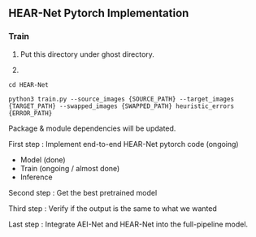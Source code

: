 ## HEAR-Net Pytorch Implementation

### Train

1. Put this directory under ghost directory.

2. 
```cd HEAR-Net```

```python3 train.py --source_images {SOURCE_PATH} --target_images {TARGET_PATH} --swapped_images {SWAPPED_PATH} heuristic_errors {ERROR_PATH} ```


Package & module dependencies will be updated.

First step : Implement end-to-end HEAR-Net pytorch code (ongoing)
- Model (done)
- Train (ongoing / almost done)
- Inference

Second step : Get the best pretrained model

Third step : Verify if the output is the same to what we wanted

Last step : Integrate AEI-Net and HEAR-Net into the full-pipeline model.